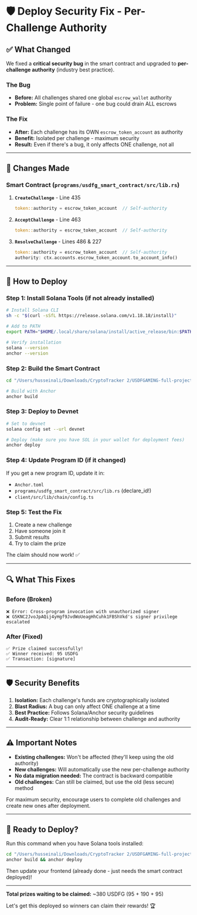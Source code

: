 # 🛡️ Deploy Security Fix - Per-Challenge Authority

## ✅ What Changed

We fixed a **critical security bug** in the smart contract and upgraded to **per-challenge authority** (industry best practice).

### The Bug
- **Before:** All challenges shared one global `escrow_wallet` authority
- **Problem:** Single point of failure - one bug could drain ALL escrows

### The Fix  
- **After:** Each challenge has its OWN `escrow_token_account` as authority
- **Benefit:** Isolated per challenge - maximum security
- **Result:** Even if there's a bug, it only affects ONE challenge, not all

---

## 🔧 Changes Made

### Smart Contract (`programs/usdfg_smart_contract/src/lib.rs`)

1. **`CreateChallenge`** - Line 435
   ```rust
   token::authority = escrow_token_account  // Self-authority
   ```

2. **`AcceptChallenge`** - Line 463
   ```rust
   token::authority = escrow_token_account  // Self-authority
   ```

3. **`ResolveChallenge`** - Lines 486 & 227
   ```rust
   token::authority = escrow_token_account  // Self-authority
   authority: ctx.accounts.escrow_token_account.to_account_info()
   ```

---

## 🚀 How to Deploy

### Step 1: Install Solana Tools (if not already installed)

```bash
# Install Solana CLI
sh -c "$(curl -sSfL https://release.solana.com/v1.18.18/install)"

# Add to PATH
export PATH="$HOME/.local/share/solana/install/active_release/bin:$PATH"

# Verify installation
solana --version
anchor --version
```

### Step 2: Build the Smart Contract

```bash
cd "/Users/husseinali/Downloads/CryptoTracker 2/USDFGAMING-full-project/USDFG GitHub/usdfg-site"

# Build with Anchor
anchor build
```

### Step 3: Deploy to Devnet

```bash
# Set to devnet
solana config set --url devnet

# Deploy (make sure you have SOL in your wallet for deployment fees)
anchor deploy
```

### Step 4: Update Program ID (if it changed)

If you get a new program ID, update it in:
- `Anchor.toml`
- `programs/usdfg_smart_contract/src/lib.rs` (declare_id!)
- `client/src/lib/chain/config.ts`

### Step 5: Test the Fix

1. Create a new challenge
2. Have someone join it
3. Submit results
4. Try to claim the prize

The claim should now work! ✅

---

## 🔍 What This Fixes

### Before (Broken)
```
❌ Error: Cross-program invocation with unauthorized signer
❌ G5KNC2JvoJpAQij4yHgf9JvdWoUeagHhCuhk1FBShVkd's signer privilege escalated
```

### After (Fixed)
```
✅ Prize claimed successfully!
✅ Winner received: 95 USDFG
✅ Transaction: [signature]
```

---

## 🛡️ Security Benefits

1. **Isolation:** Each challenge's funds are cryptographically isolated
2. **Blast Radius:** A bug can only affect ONE challenge at a time
3. **Best Practice:** Follows Solana/Anchor security guidelines
4. **Audit-Ready:** Clear 1:1 relationship between challenge and authority

---

## ⚠️ Important Notes

- **Existing challenges:** Won't be affected (they'll keep using the old authority)
- **New challenges:** Will automatically use the new per-challenge authority
- **No data migration needed:** The contract is backward compatible
- **Old challenges:** Can still be claimed, but use the old (less secure) method

For maximum security, encourage users to complete old challenges and create new ones after deployment.

---

## 🎯 Ready to Deploy?

Run this command when you have Solana tools installed:

```bash
cd "/Users/husseinali/Downloads/CryptoTracker 2/USDFGAMING-full-project/USDFG GitHub/usdfg-site"
anchor build && anchor deploy
```

Then update your frontend (already done - just needs the smart contract deployed)!

---

**Total prizes waiting to be claimed:** ~380 USDFG (95 + 190 + 95)

Let's get this deployed so winners can claim their rewards! 🏆

